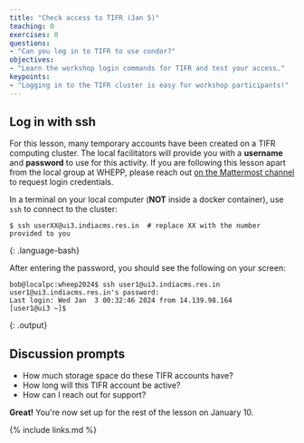 ```yaml
---
title: "Check access to TIFR (Jan 5)"
teaching: 0
exercises: 0
questions:
- "Can you log in to TIFR to use condor?"
objectives:
- "Learn the workshop login commands for TIFR and test your access."
keypoints:
- "Logging in to the TIFR cluster is easy for workshop participants!"
---
```


## Log in with ssh
For this lesson, many temporary accounts have been created on a TIFR computing cluster.
The local facilitators will provide you with a **username** and **password** to use for this activity.
If you are following this lesson apart from the local group at WHEPP, please reach out [on the Mattermost channel](https://mattermost.web.cern.ch/cmsodwswhepp24/channels/pre-exercises-help) to request login credentials. 

In a terminal on your local computer (**NOT** inside a docker container), use `ssh` to connect to the cluster:
~~~
$ ssh userXX@ui3.indiacms.res.in  # replace XX with the number provided to you
~~~
{: .language-bash}

After entering the password, you should see the following on your screen:
~~~
bob@localpc:wheep2024$ ssh user1@ui3.indiacms.res.in
user1@ui3.indiacms.res.in's password: 
Last login: Wed Jan  3 00:32:46 2024 from 14.139.98.164
[user1@ui3 ~]$ 
~~~
{: .output}

## Discussion prompts

- How much storage space do these TIFR accounts have?
- How long will this TIFR account be active?
- How can I reach out for support?

**Great!** You're now set up for the rest of the lesson on January 10. 

{% include links.md %}

